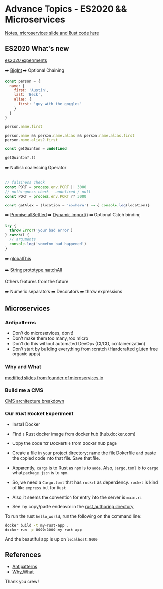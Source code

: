Advance Topics - ES2020 && Microservices
===

[Notes, microservices slide and Rust code here](https://github.com/hafbau/lecture_notes/tree/master/02_14_oct_19/w10d3)

## ES2020 What's new

[es2020 experiments](https://codesandbox.io/s/zealous-meadow-nxnz9)

➡️ [BigInt](https://v8.dev/features/bigint)
➡️ Optional Chaining

```js
const person = {
  name: {
    first: 'Austin',
    last: 'Beck',
    alias: {
      first: 'guy with the goggles'
    }
  }
}

person.name.first

person.name && person.name.alias && person.name.alias.first
person.name.alias?.first

const getQuinton = undefined

getQuinton?.()
```

➡️ Nullish coalescing Operator

```js

// falsiness check
const PORT = process.env.PORT || 3000
// nothingness check - undefined / null
const PORT = process.env.PORT ?? 3000

const getAlex = (location = 'nowhere') => { console.log(location)}
```
➡️ [Promise.allSettled](https://v8.dev/features/promise-combinators#promise.allsettled)
➡️ [Dynamic import()](https://v8.dev/features/dynamic-import)
➡️ Optional Catch binding

```js
try {
  throw Error('your bad error')
} catch() {
  // arguments
  console.log('somefnm bad happened')
}

```

➡️ [globalThis](https://v8.dev/features/globalthis)

➡️ [String.prototype.matchAll](https://v8.dev/features/string-matchall)

Others features from the future

➡️ Numeric separators
➡️ Decorators
➡️ throw expressions

## Microservices

### Antipatterns

- Don't do microservices, don't!
- Don't make them too many, too micro
- Don't do this without automated DevOps (CI/CD, containerization)
- Don't start by building everything from scratch (Handcrafted gluten free organic apps)

### Why and What

[modified slides from founder of microservices.io](microservices_why_what.pdf)


### Build me a CMS

[CMS architecture breakdown](https://docs.google.com/presentation/d/1DsLwnZarDFv-cV_HL3QgTyAtj3uBiYSj43RAoLzSbrw/edit#slide=id.g814d667b86_0_30)


### Our Rust Rocket Experiment

- Install Docker
- Find a Rust docker image from docker hub (hub.docker.com)
- Copy the code for Dockerfile from docker hub page
- Create a file in your project directory; name the file Dokerfile and paste the copied code into that file. Save that file.
- Apparently, `cargo` is to Rust as `npm` is to `node`. Also, `Cargo.toml` is to `cargo` what `package.json` is to `npm`.

- So, we need a `Cargo.toml` that has `rocket` as dependency. `rocket` is kind of like `express` but for `Rust`

- Also, it seems the convention for entry into the server is `main.rs`

- See my copy/paste endeavor in the [rust_authoring directory](https://github.com/hafbau/lecture_notes/tree/master/02_14_oct_19/w10d3/rust_authoring)

To run the rust `hello_world`, run the following on the command line:

```sh
docker build -t my-rust-app .
docker run -p 8000:8000 my-rust-app
```

And the beautiful app is up on `localhost:8000`

## References

- [Antipatterns](ibm.com/cloud/learn/microservices)
- [Why_What](microservices.io)

Thank you crew!